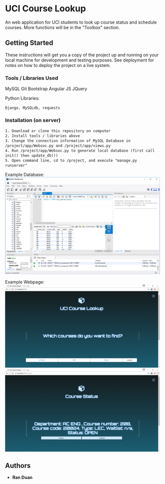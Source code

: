 # UCI Course Lookup

An web application for UCI students to look up course status and schedule courses. More functions will be in the "Toolbox" section.

## Getting Started

These instructions will get you a copy of the project up and running on your local machine for development and testing purposes. See deployment for notes on how to deploy the project on a live system.

### Tools / Libraries Used

MySQL
Git
Bootstrap
Angular JS
JQuery

Python Libraries:

```
Django, MySQLdb, requests
```

### Installation (on server)

```
1. Download or clone this repository on computer
2. Install tools / libraries above
3. Change the connection information of MySQL Database in /project/app/Websoc.py and /project/app/views.py
4. Run /project/app/Websoc.py to generate local database (first call init() then update_db())
5. Open command line, cd to /project, and execute "manage.py runserver"
```

Example Database:
![](/samples/MySQL.png "")

Example Webpage:
![](/samples/Index.png)
![](/samples/Status.png)

## Authors

* **Ran Duan**
